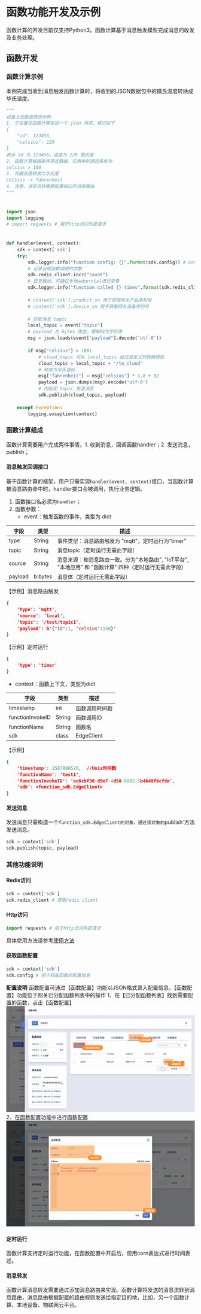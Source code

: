 # 函数功能开发及示例

函数计算的开发目前仅支持Python3。函数计算基于消息触发模型完成消息的收发及业务处理。

## 函数开发

### 函数计算示例

本例完成当收到消息触发函数计算时，将收到的JSON数据包中的摄氏温度转换成华氏温度。

```python
"""
设备上云数据筛选示例
1. 子设备往函数计算发送一个 json 消息，格式如下
{
    "id": 123456,
    "celsius": 120
}
表示 id 为 123456，温度为 120 摄氏度
2. 函数计算根据条件筛选数据，实例中的筛选条件为
celsius > 100
3. 将摄氏度转换为华氏度
celsius -> fahrenheit
4. 注意，消息流转需要配置相应的消息路由
"""


import json
import logging
# import requests # 用于http访问外部请求


def handler(event, context):
    sdk = context['sdk']
    try:
        sdk.logger.info("function config: {}".format(sdk.config)) # context['sdk'].config 用于获取函数的配置信息
        # 记录当前函数调用的次数
        sdk.redis_client.incr("count")
        # 日志输出，可通过本地webprotal进行查看
        sdk.logger.info("function called {} times".format(sdk.redis_client.get("count").decode()))

        # context['sdk'].product_sn 用于获取网关产品序列号
        # context['sdk'].device_sn 用于获取网关设备序列号

        # 获取消息 topic
        local_topic = event["topic"]
        # payload 为 bytes 类型，需解码为字符串
        msg = json.loads(event["payload"].decode('utf-8'))

        if msg["celsius"] > 100:
            # cloud_topic 可从 local_topic 经过自定义的转换得到
            cloud_topic = local_topic + "/to_cloud"
            # 转换为华氏温标
            msg["fahrenheit"] = msg["celsius"] * 1.8 + 32
            payload = json.dumps(msg).encode('utf-8')
            # 向指定 topic 发送消息
            sdk.publish(cloud_topic, payload)

    except Exception:
        logging.exception(context)
```



### 函数计算组成

函数计算需要用户完成两件事情，1. 收到消息，回调函数handler；2. 发送消息，publish；

#### 消息触发回调接口

基于函数计算的框架，用户只需实现`handler(event, context)`接口，当函数计算被消息路由命中时，handler接口会被调用，执行业务逻辑。

1. 函数接口名必须为`handler`；
2. 函数参数：
   - event：触发函数的事件，类型为 dict

|字段|类型|描述|
|-|-|-|
|type|String|事件类型：消息路由触发为 "mqtt"，定时运行为“timer”|
| topic   | String  | 消息topic（定时运行无需此字段）                                         |
| source  | String  | 消息来源：和消息路由一致。分为"本地路由", "IoT平台", "本地应用" 和 "函数计算" 四种（定时运行无需此字段） |
| payload | b:bytes | 消息体（定时运行无需此字段）                                            |

【示例】消息路由触发

```json
{
    'type': 'mqtt',
    'source': 'local',
    'topic': '/test/topic1',
    'payload': b'{"id":1, "celsius":150}'
}
```

【示例】定时运行

```json
{
    'type': 'timer'
}
```



   - context：函数上下文，类型为dict

| 字段             | 类型   | 描述           |
| ---------------- | ------ | -------------- |
| timestamp        | int    | 函数调用时间戳 |
| functionInvokeID | String | 函数调用ID     |
| functionName     | String | 函数名         |
| sdk              | class  | EdgeClient     |

【示例】

```json
{
    'timestamp': 1587886520,  //Unix时间戳
    'functionName': 'test1',
    'functionInvokeID': 'ac6cbf30-d9e7-4d50-8882-5b4648f6cfde',
    'sdk': <function_sdk.EdgeClient>
}
```





#### 发送消息

发送消息只需构造一个`function_sdk.EdgeClient的对象，通过该对象的`publish`方法发送消息。

```python
sdk = context['sdk']
sdk.publish(topic, payload)
```



### 其他功能说明

#### Redis访问
```python
sdk = context['sdk']
sdk.redis_client # 获取redis client
```
#### Http访问
```python
import requests # 用于http访问外部请求 
```
具体使用方法请参考[使用方法](https://requests.readthedocs.io/en/master)

#### 获取函数配置
```python
sdk = context['sdk']
sdk.config # 用于获取函数的配置信息
```

**配置说明**
函数配置可通过【函数配置】功能以JSON格式录入配置信息。【函数配置】功能位于网关已分配函数列表中的操作
1、在【已分配函数列表】找到需要配置的函数，点击【函数配置】
![修改函数](../../../images/函数计算-1.png)
2、在函数配置功能中进行函数配置
![修改函数](../../../images/函数计算-2.png)

#### 定时运行

函数计算支持定时运行功能，在函数配置中开启后，使用corn表达式进行时间表述。


#### 消息转发

函数计算消息转发需要通过添加消息路由来实现。函数计算将发送的消息流转到消息路由，消息路由根据配置的路由规则发送给指定目的地，比如，另一个函数计算、本地设备、物联网云平台。



